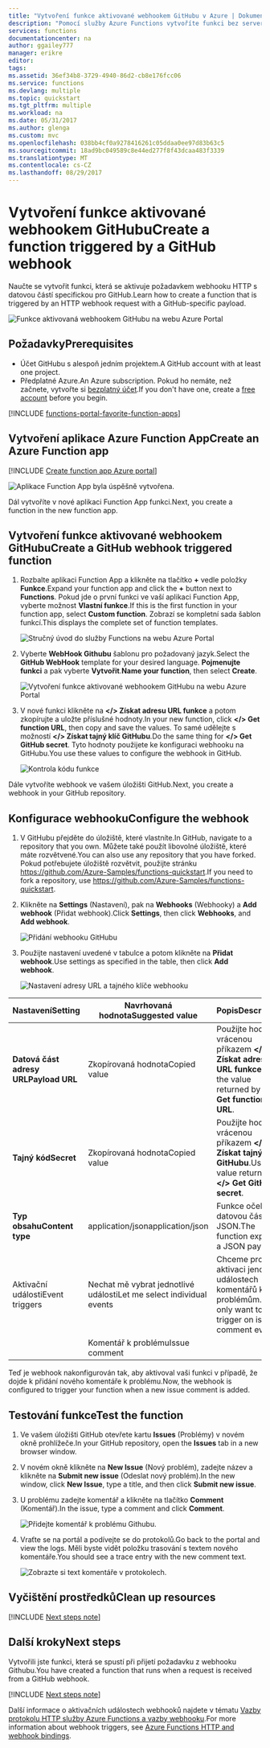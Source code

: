 ```yaml
---
title: "Vytvoření funkce aktivované webhookem GitHubu v Azure | Dokumentace Microsoftu"
description: "Pomocí služby Azure Functions vytvoříte funkci bez serveru, která je vyvolána webhookem GitHubu."
services: functions
documentationcenter: na
author: ggailey777
manager: erikre
editor: 
tags: 
ms.assetid: 36ef34b8-3729-4940-86d2-cb8e176fcc06
ms.service: functions
ms.devlang: multiple
ms.topic: quickstart
ms.tgt_pltfrm: multiple
ms.workload: na
ms.date: 05/31/2017
ms.author: glenga
ms.custom: mvc
ms.openlocfilehash: 038bb4cf0a9278416261c05ddaa0ee97d83b63c5
ms.sourcegitcommit: 18ad9bc049589c8e44ed277f8f43dcaa483f3339
ms.translationtype: MT
ms.contentlocale: cs-CZ
ms.lasthandoff: 08/29/2017
---
```

# <a name="create-a-function-triggered-by-a-github-webhook"></a><span data-ttu-id="d93b7-103">Vytvoření funkce aktivované webhookem GitHubu</span><span class="sxs-lookup"><span data-stu-id="d93b7-103">Create a function triggered by a GitHub webhook</span></span>

<span data-ttu-id="d93b7-104">Naučte se vytvořit funkci, která se aktivuje požadavkem webhooku HTTP s datovou částí specifickou pro GitHub.</span><span class="sxs-lookup"><span data-stu-id="d93b7-104">Learn how to create a function that is triggered by an HTTP webhook request with a GitHub-specific payload.</span></span>

![Funkce aktivovaná webhookem GitHubu na webu Azure Portal](./media/functions-create-github-webhook-triggered-function/function-app-in-portal-editor.png)

## <a name="prerequisites"></a><span data-ttu-id="d93b7-106">Požadavky</span><span class="sxs-lookup"><span data-stu-id="d93b7-106">Prerequisites</span></span>

+ <span data-ttu-id="d93b7-107">Účet GitHubu s alespoň jedním projektem.</span><span class="sxs-lookup"><span data-stu-id="d93b7-107">A GitHub account with at least one project.</span></span>
+ <span data-ttu-id="d93b7-108">Předplatné Azure.</span><span class="sxs-lookup"><span data-stu-id="d93b7-108">An Azure subscription.</span></span> <span data-ttu-id="d93b7-109">Pokud ho nemáte, než začnete, vytvořte si [bezplatný účet](https://azure.microsoft.com/free/?WT.mc_id=A261C142F).</span><span class="sxs-lookup"><span data-stu-id="d93b7-109">If you don't have one, create a [free account](https://azure.microsoft.com/free/?WT.mc_id=A261C142F) before you begin.</span></span>

[!INCLUDE [functions-portal-favorite-function-apps](../../includes/functions-portal-favorite-function-apps.md)]

## <a name="create-an-azure-function-app"></a><span data-ttu-id="d93b7-110">Vytvoření aplikace Azure Function App</span><span class="sxs-lookup"><span data-stu-id="d93b7-110">Create an Azure Function app</span></span>

[!INCLUDE [Create function app Azure portal](../../includes/functions-create-function-app-portal.md)]

![Aplikace Function App byla úspěšně vytvořena.](./media/functions-create-first-azure-function/function-app-create-success.png)

<span data-ttu-id="d93b7-112">Dál vytvoříte v nové aplikaci Function App funkci.</span><span class="sxs-lookup"><span data-stu-id="d93b7-112">Next, you create a function in the new function app.</span></span>

<a name="create-function"></a>

## <a name="create-a-github-webhook-triggered-function"></a><span data-ttu-id="d93b7-113">Vytvoření funkce aktivované webhookem GitHubu</span><span class="sxs-lookup"><span data-stu-id="d93b7-113">Create a GitHub webhook triggered function</span></span>

1. <span data-ttu-id="d93b7-114">Rozbalte aplikaci Function App a klikněte na tlačítko **+** vedle položky **Funkce**.</span><span class="sxs-lookup"><span data-stu-id="d93b7-114">Expand your function app and click the **+** button next to **Functions**.</span></span> <span data-ttu-id="d93b7-115">Pokud jde o první funkci ve vaší aplikaci Function App, vyberte možnost **Vlastní funkce**.</span><span class="sxs-lookup"><span data-stu-id="d93b7-115">If this is the first function in your function app, select **Custom function**.</span></span> <span data-ttu-id="d93b7-116">Zobrazí se kompletní sada šablon funkcí.</span><span class="sxs-lookup"><span data-stu-id="d93b7-116">This displays the complete set of function templates.</span></span>

    ![Stručný úvod do služby Functions na webu Azure Portal](./media/functions-create-github-webhook-triggered-function/add-first-function.png)

2. <span data-ttu-id="d93b7-118">Vyberte **WebHook Githubu** šablonu pro požadovaný jazyk.</span><span class="sxs-lookup"><span data-stu-id="d93b7-118">Select the **GitHub WebHook** template for your desired language.</span></span> <span data-ttu-id="d93b7-119">**Pojmenujte funkci** a pak vyberte **Vytvořit**.</span><span class="sxs-lookup"><span data-stu-id="d93b7-119">**Name your function**, then select **Create**.</span></span>

     ![Vytvoření funkce aktivované webhookem GitHubu na webu Azure Portal](./media/functions-create-github-webhook-triggered-function/functions-create-github-webhook-trigger.png) 

3. <span data-ttu-id="d93b7-121">V nové funkci klikněte na **</> Získat adresu URL funkce** a potom zkopírujte a uložte příslušné hodnoty.</span><span class="sxs-lookup"><span data-stu-id="d93b7-121">In your new function, click **</> Get function URL**, then copy and save the values.</span></span> <span data-ttu-id="d93b7-122">To samé udělejte s možností **</> Získat tajný klíč GitHubu**.</span><span class="sxs-lookup"><span data-stu-id="d93b7-122">Do the same thing for **</> Get GitHub secret**.</span></span> <span data-ttu-id="d93b7-123">Tyto hodnoty použijete ke konfiguraci webhooku na GitHubu.</span><span class="sxs-lookup"><span data-stu-id="d93b7-123">You use these values to configure the webhook in GitHub.</span></span>

    ![Kontrola kódu funkce](./media/functions-create-github-webhook-triggered-function/functions-copy-function-url-github-secret.png)

<span data-ttu-id="d93b7-125">Dále vytvoříte webhook ve vašem úložišti GitHub.</span><span class="sxs-lookup"><span data-stu-id="d93b7-125">Next, you create a webhook in your GitHub repository.</span></span>

## <a name="configure-the-webhook"></a><span data-ttu-id="d93b7-126">Konfigurace webhooku</span><span class="sxs-lookup"><span data-stu-id="d93b7-126">Configure the webhook</span></span>

1. <span data-ttu-id="d93b7-127">V GitHubu přejděte do úložiště, které vlastníte.</span><span class="sxs-lookup"><span data-stu-id="d93b7-127">In GitHub, navigate to a repository that you own.</span></span> <span data-ttu-id="d93b7-128">Můžete také použít libovolné úložiště, které máte rozvětvené.</span><span class="sxs-lookup"><span data-stu-id="d93b7-128">You can also use any repository that you have forked.</span></span> <span data-ttu-id="d93b7-129">Pokud potřebujete úložiště rozvětvit, použijte stránku <https://github.com/Azure-Samples/functions-quickstart>.</span><span class="sxs-lookup"><span data-stu-id="d93b7-129">If you need to fork a repository, use <https://github.com/Azure-Samples/functions-quickstart>.</span></span>

1. <span data-ttu-id="d93b7-130">Klikněte na **Settings** (Nastavení), pak na **Webhooks** (Webhooky) a **Add webhook** (Přidat webhook).</span><span class="sxs-lookup"><span data-stu-id="d93b7-130">Click **Settings**, then click **Webhooks**, and  **Add webhook**.</span></span>

    ![Přidání webhooku GitHubu](./media/functions-create-github-webhook-triggered-function/functions-create-new-github-webhook-2.png)

1. <span data-ttu-id="d93b7-132">Použijte nastavení uvedené v tabulce a potom klikněte na **Přidat webhook**.</span><span class="sxs-lookup"><span data-stu-id="d93b7-132">Use settings as specified in the table, then click **Add webhook**.</span></span>

    ![Nastavení adresy URL a tajného klíče webhooku](./media/functions-create-github-webhook-triggered-function/functions-create-new-github-webhook-3.png)

| <span data-ttu-id="d93b7-134">Nastavení</span><span class="sxs-lookup"><span data-stu-id="d93b7-134">Setting</span></span> | <span data-ttu-id="d93b7-135">Navrhovaná hodnota</span><span class="sxs-lookup"><span data-stu-id="d93b7-135">Suggested value</span></span> | <span data-ttu-id="d93b7-136">Popis</span><span class="sxs-lookup"><span data-stu-id="d93b7-136">Description</span></span> |
|---|---|---|
| <span data-ttu-id="d93b7-137">**Datová část adresy URL**</span><span class="sxs-lookup"><span data-stu-id="d93b7-137">**Payload URL**</span></span> | <span data-ttu-id="d93b7-138">Zkopírovaná hodnota</span><span class="sxs-lookup"><span data-stu-id="d93b7-138">Copied value</span></span> | <span data-ttu-id="d93b7-139">Použijte hodnotu vrácenou příkazem **</> Získat adresu URL funkce**.</span><span class="sxs-lookup"><span data-stu-id="d93b7-139">Use the value returned by  **</> Get function URL**.</span></span> |
| <span data-ttu-id="d93b7-140">**Tajný kód**</span><span class="sxs-lookup"><span data-stu-id="d93b7-140">**Secret**</span></span>   | <span data-ttu-id="d93b7-141">Zkopírovaná hodnota</span><span class="sxs-lookup"><span data-stu-id="d93b7-141">Copied value</span></span> | <span data-ttu-id="d93b7-142">Použijte hodnotu vrácenou příkazem **</> Získat tajný kód GitHubu**.</span><span class="sxs-lookup"><span data-stu-id="d93b7-142">Use the value returned by  **</> Get GitHub secret**.</span></span> |
| <span data-ttu-id="d93b7-143">**Typ obsahu**</span><span class="sxs-lookup"><span data-stu-id="d93b7-143">**Content type**</span></span> | <span data-ttu-id="d93b7-144">application/json</span><span class="sxs-lookup"><span data-stu-id="d93b7-144">application/json</span></span> | <span data-ttu-id="d93b7-145">Funkce očekává datovou část JSON.</span><span class="sxs-lookup"><span data-stu-id="d93b7-145">The function expects a JSON payload.</span></span> |
| <span data-ttu-id="d93b7-146">Aktivační události</span><span class="sxs-lookup"><span data-stu-id="d93b7-146">Event triggers</span></span> | <span data-ttu-id="d93b7-147">Nechat mě vybrat jednotlivé události</span><span class="sxs-lookup"><span data-stu-id="d93b7-147">Let me select individual events</span></span> | <span data-ttu-id="d93b7-148">Chceme provést aktivaci jenom při událostech komentářů k problémům.</span><span class="sxs-lookup"><span data-stu-id="d93b7-148">We only want to trigger on issue comment events.</span></span>  |
| | <span data-ttu-id="d93b7-149">Komentář k problému</span><span class="sxs-lookup"><span data-stu-id="d93b7-149">Issue comment</span></span> |  |

<span data-ttu-id="d93b7-150">Teď je webhook nakonfigurován tak, aby aktivoval vaši funkci v případě, že dojde k přidání nového komentáře k problému.</span><span class="sxs-lookup"><span data-stu-id="d93b7-150">Now, the webhook is configured to trigger your function when a new issue comment is added.</span></span>

## <a name="test-the-function"></a><span data-ttu-id="d93b7-151">Testování funkce</span><span class="sxs-lookup"><span data-stu-id="d93b7-151">Test the function</span></span>

1. <span data-ttu-id="d93b7-152">Ve vašem úložišti GitHub otevřete kartu **Issues** (Problémy) v novém okně prohlížeče.</span><span class="sxs-lookup"><span data-stu-id="d93b7-152">In your GitHub repository, open the **Issues** tab in a new browser window.</span></span>

1. <span data-ttu-id="d93b7-153">V novém okně klikněte na **New Issue** (Nový problém), zadejte název a klikněte na **Submit new issue** (Odeslat nový problém).</span><span class="sxs-lookup"><span data-stu-id="d93b7-153">In the new window, click **New Issue**, type a title, and then click **Submit new issue**.</span></span>

1. <span data-ttu-id="d93b7-154">U problému zadejte komentář a klikněte na tlačítko **Comment** (Komentář).</span><span class="sxs-lookup"><span data-stu-id="d93b7-154">In the issue, type a comment and click **Comment**.</span></span>

    ![Přidejte komentář k problému Githubu.](./media/functions-create-github-webhook-triggered-function/functions-github-webhook-add-comment.png)

1. <span data-ttu-id="d93b7-156">Vraťte se na portál a podívejte se do protokolů.</span><span class="sxs-lookup"><span data-stu-id="d93b7-156">Go back to the portal and view the logs.</span></span> <span data-ttu-id="d93b7-157">Měli byste vidět položku trasování s textem nového komentáře.</span><span class="sxs-lookup"><span data-stu-id="d93b7-157">You should see a trace entry with the new comment text.</span></span>

     ![Zobrazte si text komentáře v protokolech.](./media/functions-create-github-webhook-triggered-function/function-app-view-logs.png)

## <a name="clean-up-resources"></a><span data-ttu-id="d93b7-159">Vyčištění prostředků</span><span class="sxs-lookup"><span data-stu-id="d93b7-159">Clean up resources</span></span>

[!INCLUDE [Next steps note](../../includes/functions-quickstart-cleanup.md)]

## <a name="next-steps"></a><span data-ttu-id="d93b7-160">Další kroky</span><span class="sxs-lookup"><span data-stu-id="d93b7-160">Next steps</span></span>

<span data-ttu-id="d93b7-161">Vytvořili jste funkci, která se spustí při přijetí požadavku z webhooku Githubu.</span><span class="sxs-lookup"><span data-stu-id="d93b7-161">You have created a function that runs when a request is received from a GitHub webhook.</span></span>

[!INCLUDE [Next steps note](../../includes/functions-quickstart-next-steps.md)]

<span data-ttu-id="d93b7-162">Další informace o aktivačních událostech webhooků najdete v tématu [Vazby protokolu HTTP služby Azure Functions a vazby webhooku](functions-bindings-http-webhook.md).</span><span class="sxs-lookup"><span data-stu-id="d93b7-162">For more information about webhook triggers, see [Azure Functions HTTP and webhook bindings](functions-bindings-http-webhook.md).</span></span>
